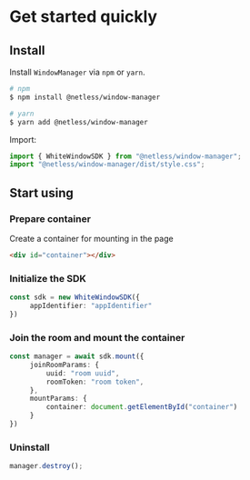 # Get started quickly

## Install
Install `WindowManager` via `npm` or `yarn`.
```bash
# npm
$ npm install @netless/window-manager

# yarn
$ yarn add @netless/window-manager
```

Import:
```typescript
import { WhiteWindowSDK } from "@netless/window-manager";
import "@netless/window-manager/dist/style.css";
```

## Start using

### Prepare container
Create a container for mounting in the page
```html
<div id="container"></div>
```

### Initialize the SDK
```typescript
const sdk = new WhiteWindowSDK({
     appIdentifier: "appIdentifier"
})
```

### Join the room and mount the container
```typescript
const manager = await sdk.mount({
     joinRoomParams: {
         uuid: "room uuid",
         roomToken: "room token",
     },
     mountParams: {
         container: document.getElementById("container")
     }
})
```

### Uninstall
```typescript
manager.destroy();
```

